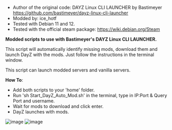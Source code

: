 - Author of the original code: DAYZ Linux CLI LAUNCHER by Bastimeyer https://github.com/bastimeyer/dayz-linux-cli-launcher
- Modded by: ice_hotf
- Tested with Debian 11 and 12.
- Tested with the official steam package: https://wiki.debian.org/Steam


**Modded scripts to use with Bastimeyer's DAYZ Linux CLI LAUNCHER.**

This script will automatically identify missing mods, download them and launch DayZ with the mods.
Just follow the instructions in the terminal window.

This script can launch modded servers and vanilla servers.

  **How To**:

- Add both scripts to your 'home' folder.
- Run 'sh Start_DayZ_Auto_Mod.sh' in the terminal, type in IP:Port & Query Port and username. 
- Wait for mods to download and click enter.
- DayZ launches with mods.

![image](https://github.com/ice-HoTF/DayZ_Auto_Mod_Launcher/assets/162713879/e46e55c4-20cc-454d-856f-9acf0123f98f)
![image](https://github.com/ice-HoTF/DayZ_Auto_Mod_Launcher/assets/162713879/a8dfee68-b2a7-4110-a017-41192fe7d5a3)

